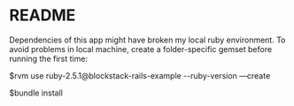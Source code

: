 # README

Dependencies of this app might have broken my local ruby environment. To avoid problems in local machine, create a folder-specific gemset before running the first time:

$rvm use ruby-2.5.1@blockstack-rails-example --ruby-version —create

$bundle install
